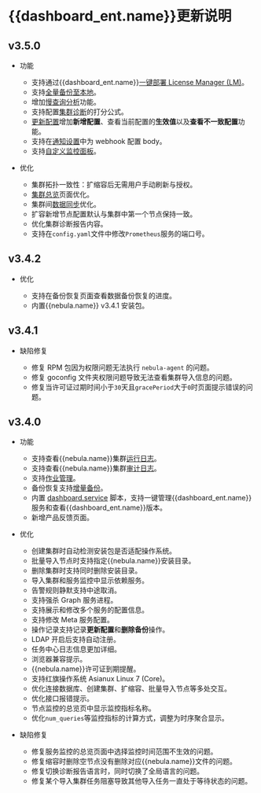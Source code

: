 # {{dashboard_ent.name}}更新说明

## v3.5.0

- 功能

  - 支持通过{{dashboard_ent.name}}[一键部署 License Manager (LM)](../../nebula-dashboard-ent/3.connect-dashboard.md)。  
  - 支持[全量备份至本地](../../nebula-dashboard-ent/4.cluster-operator/operator/backup-and-restore.md)。
  - 增加[慢查询分析](../../nebula-dashboard-ent/4.cluster-operator/analysis-diagnosis/slow-query-analyst.md)功能。
  - 支持配置[集群诊断](../../nebula-dashboard-ent/4.cluster-operator/analysis-diagnosis/cluster-diagnosis.md)的打分公式。
  - [更新配置](../../nebula-dashboard-ent/4.cluster-operator/operator/update-config.md)增加**新增配置**、查看当前配置的**生效值**以及**查看不一致配置**功能。
  - 支持在[通知设置](../../nebula-dashboard-ent/system-settings/notification-endpoint.md)中为 webhook 配置 body。
  - 支持[自定义监控面板](../../nebula-dashboard-ent/4.cluster-operator/2.monitor.md)。

- 优化
  
  - 集群拓扑一致性：扩缩容后无需用户手动刷新与授权。
  - [集群总览](../../nebula-dashboard-ent/4.cluster-operator/1.overview.md)页面优化。
  - 集群间[数据同步](../../nebula-dashboard-ent/4.cluster-operator/7.data-synchronization.md)优化。
  - 扩容新增节点配置默认与集群中第一个节点保持一致。
  - 优化集群诊断报告内容。
  - 支持在`config.yaml`文件中修改`Prometheus`服务的端口号。


## v3.4.2

- 优化

  - 支持在备份恢复页面查看数据备份恢复的进度。
  - 内置{{nebula.name}} v3.4.1 安装包。

## v3.4.1

- 缺陷修复

  - 修复 RPM 包因为权限问题无法执行 `nebula-agent` 的问题。
  - 修复 goconfig 文件夹权限问题导致无法查看集群导入信息的问题。
  - 修复当许可证过期时间小于`30`天且`gracePeriod`大于`0`时页面提示错误的问题。

## v3.4.0

- 功能
  - 支持查看{{nebula.name}}集群[运行日志](../../nebula-dashboard-ent/4.cluster-operator/cluster-information/runtime-log.md)。
  - 支持查看{{nebula.name}}集群[审计日志](../../nebula-dashboard-ent/4.cluster-operator/cluster-information/audit-log.md)。
  - 支持[作业管理](../../nebula-dashboard-ent/4.cluster-operator/cluster-information/job-management.md)。
  - 备份恢复支持[增量备份](../../nebula-dashboard-ent/4.cluster-operator/operator/backup-and-restore.md)。
  - 内置 [dashboard.service](../../nebula-dashboard-ent/2.deploy-connect-dashboard-ent.md) 脚本，支持一键管理{{dashboard_ent.name}}服务和查看{{dashboard_ent.name}}版本。
  - 新增产品反馈页面。

- 优化

  - 创建集群时自动检测安装包是否适配操作系统。
  - 批量导入节点时支持指定{{nebula.name}}安装目录。
  - 删除集群时支持同时删除安装目录。
  - 导入集群和服务监控中显示依赖服务。
  - 告警规则静默支持中途取消。
  - 支持强杀 Graph 服务进程。
  - 支持展示和修改多个服务的配置信息。
  - 支持修改 Meta 服务配置。
  - 操作记录支持记录**更新配置**和**删除备份**操作。
  - LDAP 开启后支持自动注册。
  - 任务中心日志信息更加详细。
  - 浏览器兼容提示。
  - {{nebula.name}}许可证到期提醒。
  - 支持红旗操作系统 Asianux Linux 7 (Core)。
  - 优化连接数据库、创建集群、扩缩容、批量导入节点等多处交互。
  - 优化接口报错提示。
  - 节点监控的总览页中显示监控指标名称。
  - 优化`num_queries`等监控指标的计算方式，调整为时序聚合显示。

- 缺陷修复

  - 修复服务监控的总览页面中选择监控时间范围不生效的问题。
  - 修复缩容时删除空节点没有删除对应{{nebula.name}}文件的问题。
  - 修复切换诊断报告语言时，同时切换了全局语言的问题。
  - 修复某个导入集群任务阻塞导致其他导入任务一直处于等待状态的问题。
